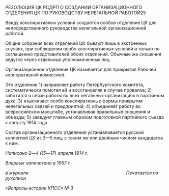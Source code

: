 РЕЗОЛЮЦИЯ ЦК РСДРП О СОЗДАНИИ ОРГАНИЗАЦИОННОГО ОТДЕЛЕНИЯ ЦК ПО РУКОВОДСТВУ НЕЛЕГАЛЬНОЙ РАБОТОЙ25

Ввиду конспиративных условий создается особое отделение ЦК для непосредствен­ного руководства нелегальной организационной работой.

Общие собрания всех отделений ЦК бывают лишь в экстренных случаях, при со­блюдении особо конспиративных условий и только по соглашению представителей обоих отделений. Обычные же сношения ведутся через отдельных уполномоченных лиц.

Организационное отделение ЦК называется для прикрытия Рабочей кооперативной комиссией.

Это отделение 1) направляет работу Петербургского комитета, систематически по­могая ей и восстановляя в случае провалов; 2) заботится о связи работы во всех легаль­ных организациях в партийном духе; 3) изыскивает особо конспиративные формы при­крытия нелегальных связей и предприятий; 4) объединяет работу во всероссийском масштабе, устанавливая правильные сношения и объезды; 5) заведует главным образом подготовкой партийного съезда к августу 1914 года .

Состав организационного отделения устанавливается русской коллегией ЦК из 3—5 лиц, с таким же или двойным числом кандидатов к ним.

_Написано 2_—_4 (15_—_17) апреля 1914 г._

_Впервые напечатано в 1957 г._

_в журнале_                                                                              _Печатается по рукописи_

_«Вопросы истории КПСС» № 3_